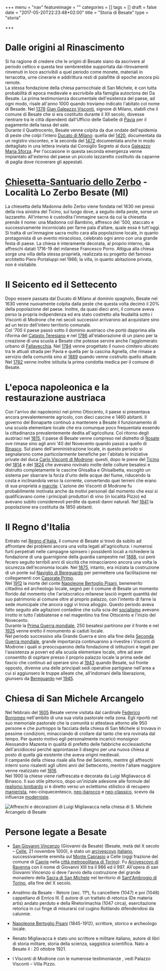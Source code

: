 +++
menu = "nav"
featureimage = ""
categories = []
tags = []
draft = false
date = "2017-05-20T22:23:48+02:00"
title = "Storia di Besate"
type = "storia"

+++

# Dalle origini al Rinascimento

Si ha ragione di credere che le origini di Besate siano da ascrivere al periodo celtico e questa tesi sembrerebbe supportata dai ritrovamenti rinvenuti in loco ascrivibili a quel periodo come monete, materiali in terracotta, urne cinerarie e addirittura resti di palafitte di epoche ancora più remote.  
La stessa fondazione della chiesa parrocchiale di San Michele, è con tutta probabilità di epoca medievale e ascrivibile alla famiglia autoctona dei Da Besate. La prima testimonianza documentale dell'esistenza del paese, ad ogni modo, risale all'anno 1000 quando troviamo indicato l'abitato col nome di Besade. Nel [1378](https://it.wikipedia.org/wiki/1378) [Gian Galeazzo Visconti](https://it.wikipedia.org/wiki/Gian_Galeazzo_Visconti), signore di Milano, stabilì che il comune di Besate che si era costituito durante il XII secolo, dovesse rientrare tra le città dipendenti dall'Ufficio delle Gabelle di [Pavia](https://it.wikipedia.org/wiki/Pavia) per il pagamento della tassa del sale.  
Durante il Quattrocento, Besate venne colpita da due ondate dell'epidemia di peste che colpì l'intero [Ducato di Milano](https://it.wikipedia.org/wiki/Ducato_di_Milano): quella del [1420](https://it.wikipedia.org/wiki/1420), documentata da un registro visconteo, e la seconda del [1472](https://it.wikipedia.org/wiki/1472) documentata anche in modo dettagliato in una lettera inviata dal Consiglio Segreto al duca [Galeazzo Maria Sforza](https://it.wikipedia.org/wiki/Galeazzo_Maria_Sforza). Per l'occasione in questa seconda emergenza venne impiantato all'esterno del paese un piccolo lazzaretto costituito da capanne di paglia dove ricoverare gli appestati.  

# [Chiesetta-Santuario dello Zerbo](http://www.touringclub.it/destinazione/141221/chiesetta-santuario-dello-zerbo) - Località Lo Zerbo Besate (MI)

La chiesetta della Madonna dello Zerbo viene fondata nel 1630 nei pressi della riva sinistra del Ticino, sul luogo dove, a seguito della peste, sorse un lazzaretto. All'interno è custodita l'immagine sacra da cui la chiesetta prende il nome: una Madonna col Bambino, affresco del '500, staccato e successivamente incorniciato per farne pala d'altare, quale essa è tutt'oggi. Si tratta di un'immagine sacra molto cara alla popolazione locale, in quanto protagonista di un evento miracoloso, celebrato ogni anno con una grande festa di paese. La chiesa è interamente decorata, al proprio interno, da affreschi datati 1716-19 del milanese Francesco Porro. Attigua alla chiesa sorge una villa della stessa proprietà, realizzata su progetto del famoso architetto Piero Portaluppi nel 1966; la villa, in quanto abitazione privata, non è visitabile.  

# Il Seicento ed il Settecento

Dopo essere passata dal Ducato di Milano al dominio spagnolo, Besate nel 1630 venne nuovamente colpita dalla peste che questa volta decimò il 20% della popolazione del paese. Inoltre, da quasi dieci anni, il comune aveva perso la propria indipendenza ed era stato costretto alla feudalità sotto i Visconti di Modrone che nei secoli successivi arrivarono ad acquistare sino ad un terzo dell'intero territorio comunale.  
Col '700 il paese passò sotto il dominio austriaco che portò dapprima alla riforma del [Catasto Teresiano](https://it.wikipedia.org/wiki/Catasto_Teresiano) e nel [1786](https://it.wikipedia.org/wiki/1786) all'elaborazione di un piano per la creazione di una scuola a Besate che potesse servire anche l'agglomerato urbano di [Fallavecchia](https://it.wikipedia.org/wiki/Fallavecchia). Nel [1784](https://it.wikipedia.org/wiki/1784) venne progettato il nuovo cimitero ubicato tra le attuali strada per Pavia e quella per la cascina Agnella, che rimase a servizio della comunità sino al [1889](https://it.wikipedia.org/wiki/1889) quando venne costruito quello attuale. Nel [1782](https://it.wikipedia.org/wiki/1782) venne inoltre istituita la prima condotta medica per il comune di Besate.  

# L'epoca napoleonica e la restaurazione austriaca

Con l'arrivo dei napoleonici nel primo Ottocento, il paese si presentava ancora prevalentemente agricolo, con dieci cascine e 1460 abitanti. Il governo del Bonaparte continuò a mantenere a Besate il funzionamento di una scuola elementare locale che era comunque poco frequentata essendo la cittadinanza prevalentemente dedita all'agricoltura. Col ritorno degli austriaci nel [1815](https://it.wikipedia.org/wiki/1815), il paese di Besate venne compreso nel distretto di [Rosate](https://it.wikipedia.org/wiki/Rosate) ove rimase sino agli anni '40 del Novecento quando passò a quello di [Binasco](https://it.wikipedia.org/wiki/Binasco). Sul piano dell'amministrazione locale, in questo periodo si segnalarono come particolarmente benefiche per l'abitato le iniziative private del duca [Carlo Visconti di Modrone](https://it.wikipedia.org/wiki/Carlo_Visconti_di_Modrone_(1770-1836)): questi, dopo le piene del [Ticino](https://it.wikipedia.org/wiki/Ticino_(fiume)) del [1814](https://it.wikipedia.org/wiki/1814) e del [1824](https://it.wikipedia.org/wiki/1824) che avevano rovinato molte delle colture besatesi e distrutto completamente le cascine Ghisalba e Ghisalbetta, escogitò un sistema per sbarrare la forza d'urto delle acque del fiume, riducendo la costa e inclinandola verso la corrente, convertendo quei terreni che erano di sua proprietà a [marcite](https://it.wikipedia.org/wiki/Marcita). L'azione dei Visconti di Modrone fu probabilmente motivata anche da motivi personali dal momento che essi si qualificavano come i principali produttori di vino (in località Pizzo) ed avevano subito considerevoli perdite da questi danni naturali. Nel [1841](https://it.wikipedia.org/wiki/1841) la popolazione era costituita da 1850 abitanti.  

# Il Regno d'Italia 

Entrato nel [Regno d'Italia](https://it.wikipedia.org/wiki/Regno_d%27Italia), il comune di Besate si trovò da subito ad affrontare dei problemi ancora una volta legati all'agricoltura: i numerosi furti perpetrati nelle campagne spinsero i possidenti locali a richiedere la fondazione di una guarnigione della guardia campestre nel [1888](https://it.wikipedia.org/wiki/1888), cui però fecero seguito terribili anni di siccità che minacciarono ancora una volta la sicurezza dell'economia locale. Nel [1875](https://it.wikipedia.org/wiki/1875), intanto, era iniziata la costruzione di un ponte sul [Naviglio di Bereguardo](https://it.wikipedia.org/wiki/Naviglio_di_Bereguardo) per permettere una facilitazione nei collegamenti con [Casorate Primo](https://it.wikipedia.org/wiki/Casorate_Primo).  
Nel [1912](https://it.wikipedia.org/wiki/1912) la morte del conte [Napoleone Bertoglio Pisani](https://it.wikipedia.org/wiki/Napoleone_Bertoglio_Pisani), benemerito cittadino ed archeologo locale, segnò per il comune di Besate un momento florido dal momento che l'aristocratico milanese lasciò ingenti quantità del suo patrimonio al comune oltre al proprio palazzo, con l'intento di farne la sede municipale che ancora oggi vi trova alloggio. Questo periodo aveva fatto seguito alle agitazioni contadine che sulla scia del [socialismo](https://it.wikipedia.org/wiki/Socialismo) avevano irrotto in tutto l'abbiatense e nel magentino tra fine Ottocento e l'inizio del Novecento.  
Durante la [Prima Guerra mondiale](https://it.wikipedia.org/wiki/Prima_Guerra_mondiale), 250 besatesi partirono per il fronte e nel [1925](https://it.wikipedia.org/wiki/1925) venne eretto il monumento ai caduti locale.  
Nel periodo successivo alla Grande Guerra e sino alla fine della [Seconda Guerra mondiale](https://it.wikipedia.org/wiki/Seconda_Guerra_mondiale), grande importanza continuarono a rivestire i Visconti di Modrone i quali si preoccuparono della fondazione di istituzioni e legati per l'assistenza ai poveri ed alla scuola elementare locale, oltre ad aver consentito di ospitare presso il proprio palazzo locale la prima sede del fascio che continuò ad operare sino al [1943](https://it.wikipedia.org/wiki/1943) quando Besate, sul fronte opposto, divenne una delle principali sedi operative partigiane nell'area a cui si aggiunsero le truppe alleate che, all'indomani della liberazione, giunsero da [Bereguardo](https://it.wikipedia.org/wiki/Bereguardo) nel [1945](https://it.wikipedia.org/wiki/1945).  

# Chiesa di San Michele Arcangelo

Nel febbraio del [1605](https://it.wikipedia.org/wiki/1605) Besate venne visitata dal cardinale [Federico Borromeo](https://it.wikipedia.org/wiki/Federico_Borromeo) nell'ambito di una sua visita pastorale nella zona. Egli riportò nel suo memoriale pastorale che la comunità si attestava attorno alle 950 persone e che purtroppo la facciata della chiesa di San Michele si trovava in pessime condizioni, minacciando di crollare dal tanto che era rovinata dal tempo. Per questo motivo egli personalmente incaricò monsignor Alessandro Mazenta in qualità di prefetto delle fabbriche ecclesiastiche dell'arcidiocesi perché approntasse il disegno per una nuova chiesa al posto di quella già esistente che aveva origini medievali.  
Il campanile della chiesa risale alla fine del Seicento, mentre gli affreschi interni sono risalenti agli ultimi anni del Settecento, mentre l'altare maggiore venne realizzato nel [1816](https://it.wikipedia.org/wiki/1816).  
Nel 1900  la chiese viene riaffrescata e decorata  da Luigi Migliavacca di Binasco. Il suo stile pittorico, dopo un'iniziale adesione alle formule del [realismo lombardo](https://it.wikipedia.org/wiki/Realismo_esistenziale_(pittura)) si è diretto verso un eclettismo stilistico di recupero [manierista](https://it.wikipedia.org/wiki/Manierismo), neo-cinquecentesco, [neo-barocco](https://it.wikipedia.org/wiki/Architettura_neobarocca) e [neo-classico](https://it.wikipedia.org/wiki/Neoclassicismo), scevro da influenze [moderniste](https://it.wikipedia.org/wiki/Modernismo).  

<img class="article-img" src="/img/storia/san_michele.jpeg" alt="Affreschi e decorazioni di Luigi Migliavacca nella chiesa di S. Michele Arcangelo di Besate" title="Affreschi e decorazioni di Luigi Migliavacca nella chiesa di S. Michele Arcangelo di Besate">

# Persone legate a Besate

* [San Giovanni Vincenzo](https://it.wikipedia.org/wiki/San_Giovanni_Vincenzo) (Giovanni da Besate) (Besate, metà del X secolo – [Celle](https://it.wikipedia.org/wiki/Caprie), 21 novembre 1000), è stato un [arcivescovo](https://it.wikipedia.org/wiki/Arcivescovo) [italiano](https://it.wikipedia.org/wiki/Italia), successivamente eremita sul [Monte Caprasio](https://it.wikipedia.org/wiki/Monte_Caprasio) a Celle (oggi frazione del comune di [Caprie](https://it.wikipedia.org/wiki/Caprie) nella [città metropolitana di Torino](https://it.wikipedia.org/wiki/Citt%C3%A0_metropolitana_di_Torino)). Fu [Arcivescovo di Ravenna](https://it.wikipedia.org/wiki/Arcivescovo_di_Ravenna) con il nome di Giovanni XIII tra il 986 ed il 997. All'opera di san Giovanni Vincenzo si deve l'avvio della costruzione del grande monastero della [Sacra di San Michele](https://it.wikipedia.org/wiki/Sacra_di_San_Michele) nel territorio di [Sant'Ambrogio di Torino](https://it.wikipedia.org/wiki/Sant%27Ambrogio_di_Torino), alla fine del X secolo.  

* Ansélmo da Besate  - Retore (sec. 11º), fu cancelliere (1047) e poi (1048) cappellano di Enrico III. È autore di un trattato di retorica (De materia artis) andato perduto e della Rhetorimachia (1047 circa), esercitazione retorica in cui finge di misurarsi col cugino Rotilando difendendosi da calunnie.  

* [Napoleone Bertoglio Pisani](https://it.wikipedia.org/wiki/Napoleone_Bertoglio_Pisani) (1845-1912), scrittore, storico e archeologo locale.  

* Renato Migliavacca è stato uno scrittore e militare italiano, autore di libri di storia militare, storia della scienza, saggistica scientifica.  Nato a Besate il : 20 ottobre 1921.  

* I Visconti di Modrone con le numerose testimonianze , vedi Palazzo Visconti – Villa Pizzo.  



